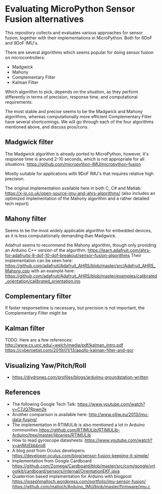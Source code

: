 Evaluating MicroPython Sensor Fusion alternatives
=================================================
This repository collects and evaluates various approaches for sensor
fusion, together with their implementations in MicroPython. Both for
6DoF and 9DoF IMU's.

There are several algorithms which seems popular for doing sensor
fusion on microcontrollers:
 - Madgwick
 - Mahony
 - Complementary Filter
 - Kalman Filter

Which algorithm to pick, depends on the situation, as they perform
differently in terms of precision, response time, and computational
requirements. 

The most stable and precise seems to be the Madgwick and Mahony
algorithms, whereas computationally more efficient Complementary
Filter have several shortcomings. We will go through each of the four
algorithms mentioned above, and discuss pros/cons.

Madgwick filter
---------------
The Madgwick algorithm is already ported to MicroPython, however, it's
response time is around 2-10 seconds, which is not appropriate for all
situations.
https://github.com/micropython-IMU/micropython-fusion

Mostly suitable for applications with 9DoF IMU's that requires
relative high precision.

The original implementation available here in both C, C# and Matlab: https://x-io.co.uk/open-source-imu-and-ahrs-algorithms/
(also includes an optimized implementation of the Mahony algorithm and a rather detailed tech report)

Mahony filter
-------------
Seems to be the most widely applicable algorithm for embedded devices,
as it is less computationally demanding than Madgwick.

Adafruit seems to recommend the Mahony algorithm, though only
providing an Arduino C++ version of the algorithm.
https://learn.adafruit.com/ahrs-for-adafruits-9-dof-10-dof-breakout/sensor-fusion-algorithms
Their implementation can be seen here:
https://github.com/adafruit/Adafruit_AHRS/blob/master/src/Adafruit_AHRS_Mahony.cpp
with an example here:
https://github.com/adafruit/Adafruit_AHRS/blob/master/examples/calibrated_orientation/calibrated_orientation.ino

Complementary filter
--------------------
If faster responsetime is necessary, but precision is not important, the Complementary Filter might be 

Kalman filter
-------------
TODO. Here are a few references:
http://www.cs.unc.edu/~welch/media/pdf/kalman_intro.pdf
https://cybernetist.com/2019/01/13/apollo-kalman-filter-and-go/

Visualizing Yaw/Pitch/Roll
--------------------------
 - https://diydrones.com/profiles/blogs/arduimu-groundstation-written


References
----------
 - The following Google Tech Talk: https://www.youtube.com/watch?v=C7JQ7Rpwn2k
 - Another comparison is available here: http://www.olliw.eu/2013/imu-data-fusing/
 - The implementation in RTIMULib is also mentioned a lot in Arduino communities
 https://github.com/RTIMULib/RTIMULib-Arduino/tree/master/libraries/RTIMULib
 - How to read gyroscope datasheets: https://www.youtube.com/watch?v=anMzEbbbrp8
 - A blog post from Oculus developers: https://developer.oculus.com/blog/sensor-fusion-keeping-it-simple/
 - Implementation from Google Cardboard https://github.com/Zomega/Cardboard/blob/master/src/com/google/vrtoolkit/cardboard/sensors/internal/OrientationEKF.java
 - Quaternion based implementation for Arduino with blogpost
 https://josephmalloch.wordpress.com/portfolio/imu-sensor-fusion/
 https://github.com/malloch/Arduino_IMU/blob/master/firmware/imu.c

 
